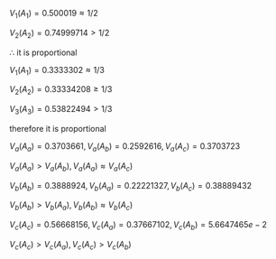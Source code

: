 $V_1(A_1) = 0.500019 \approx 1/2$

$V_2(A_2) = 0.74999714 \gt 1/2$

$\therefore$ it is proportional


$V_1(A_1) = 0.3333302 \approx 1/3$

$V_2(A_2) = 0.33334208 \ge 1/3$

$V_3(A_3) = 0.53822494 \gt 1/3$

therefore it is proportional


$V_a(A_a) = 0.3703661, V_a(A_b) = 0.2592616, V_a(A_c) = 0.3703723$

$V_a(A_a) \gt V_a(A_b), V_a(A_a) \approx V_a(A_c)$

$V_b(A_b) = 0.3888924, V_b(A_a) = 0.22221327, V_b(A_c) = 0.38889432$

$V_b(A_b) \gt V_b(A_a), V_b(A_b) \approx V_b(A_c)$

$V_c(A_c) = 0.56668156, V_c(A_a) = 0.37667102, V_c(A_b) = 5.6647465e-2$

$V_c(A_c) \gt V_c(A_a), V_c(A_c) \gt V_c(A_b)$

